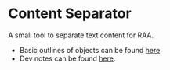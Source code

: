 # Content Separator
A small tool to separate text content for RAA.

- Basic outlines of objects can be found [here](https://github.com/jtanadi/webTools/blob/master/contentSeparator/objects.md).
- Dev notes can be found [here](https://github.com/jtanadi/webTools/blob/master/contentSeparator/notes.md).